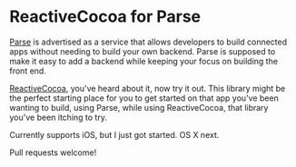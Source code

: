 # ReactiveCocoa for Parse

[Parse](http://parse.com) is advertised as a service that allows developers to
build connected apps without needing to build your own backend. Parse is
supposed to make it easy to add a backend while keeping your focus on building
the front end.

[ReactiveCocoa](https://github.com/ReactiveCocoa/ReactiveCocoa), you've heard
about it, now try it out. This library might be the perfect starting place for
you to get started on that app you've been wanting to build, using Parse, while
using ReactiveCocoa, that library you've been itching to try.

Currently supports iOS, but I just got started. OS X next.

Pull requests welcome!
